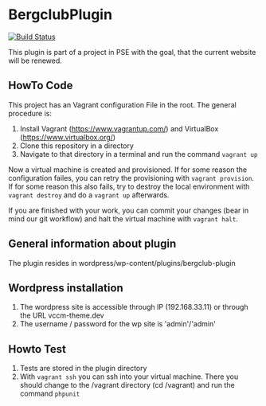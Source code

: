# BergclubPlugin

[![Build Status](https://travis-ci.org/PSEBergclubBern/BergclubPlugin.svg?branch=master)](https://travis-ci.org/PSEBergclubBern/BergclubPlugin)

This plugin is part of a project in PSE with the goal, that the current website will be renewed.

## HowTo Code

This project has an Vagrant configuration File in the root. The general procedure is:

1. Install Vagrant (https://www.vagrantup.com/) and VirtualBox (https://www.virtualbox.org/)
2. Clone this repository in a directory
3. Navigate to that directory in a terminal and run the command `vagrant up`

Now a virtual machine is created and provisioned. If for some reason the configuration failes, you can retry the provisioning with `vagrant provision`. If for some reason this also fails, try to destroy the local environment with `vagrant destroy` and do a `vagrant up` afterwards.

If you are finished with your work, you can commit your changes (bear in mind our git workflow) and halt the virtual machine with `vagrant halt`.

## General information about plugin
The plugin resides in wordpress/wp-content/plugins/bergclub-plugin

## Wordpress installation
1. The wordpress site is accessible through IP (192.168.33.11) or through the URL vccm-theme.dev 
2. The username / password for the wp site is 'admin'/'admin'

## Howto Test
1. Tests are stored in the plugin directory
2. With `vagrant ssh` you can ssh into your virtual machine. There you should change to the /vagrant directory (cd /vagrant) and run the command `phpunit`
